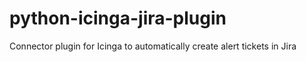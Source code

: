 python-icinga-jira-plugin
=========================

Connector plugin for Icinga to automatically create alert tickets in Jira
